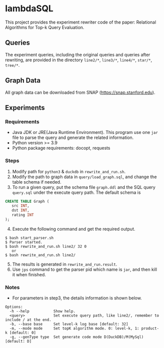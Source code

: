 # lambdaSQL

This project provides the experiment rewriter code of the paper: Relational Algorithms for Top-k Query Evaluation.

## Queries

The experiment queries, including the original queries and queries after rewriting, are provided in the directory `line2/*`, `line3/*`, `line4/*`, `star/*`, `tree/*`. 

## Graph Data

All graph data can be downloaded from SNAP (https://snap.stanford.edu).


## Experiments
### Requirements
- Java JDK or JRE(Java Runtime Environment). This program use one `jar` file to parse the query and generate the related information.
- Python version >= 3.9
- Python package requirements: docopt, requests

### Steps
 1. Modify path for `python3` & `duckdb` in `rewrite_and_run.sh`.
 2. Modify the path to graph data in `query/load_graph.sql`, and change the table schema if needed. 
 3. To run a given query, put the schema file `graph.ddl` and the SQL query `query.sql` under the execute query path.  The default schema is 
 ```SQL
 CREATE TABLE Graph (
    src INT,
    dst INT,
    rating INT
 );
 ```
 
 4. Execute the following command and get the required output. 
 ```
 $ bash start_parser.sh
 $ Parser started.
 $ bash rewrite_and_run.sh line2/ 32 0
    or 
 $ bash rewrite_and_run.sh line2/
 ```
 5. The results is generated in `rewrite_and_run.result`. 
 6. Use `jps` command to get the parser pid which name is `jar`, and then kill it when finished. 

### Notes
- For parameters in step3, the details information is shown below. 
```
Options:
  -h --help           Show help.
  <query>             Set execute query path, like line2/, remember to include / at the end.
  -b, --base base     Set level-k log base [default: 32]
  -m, --mode mode     Set topK algorithm mode. 0: level-k, 1: product-k [default: 0]
  -g, --genType type  Set generate code mode D(DuckDB)/M(MySql) [default: D]
```